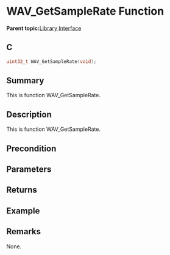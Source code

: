 # WAV\_GetSampleRate Function

**Parent topic:**[Library Interface](GUID-CBB1180F-9433-4D55-971B-8F32E2532626.md)

## C

```c
uint32_t WAV_GetSampleRate(void);
```

## Summary

This is function WAV\_GetSampleRate.

## Description

This is function WAV\_GetSampleRate.

## Precondition

## Parameters

## Returns

## Example

## Remarks

None.

